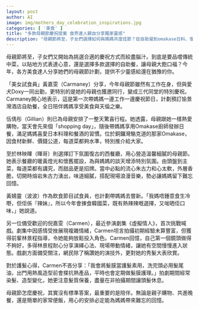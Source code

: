 ```yaml
---
layout: post
author: AI
image: img/mothers_day_celebration_inspirations.jpg
categories: [ '美食' ]
title: "多款母親節慶祝提案 食界達人親自分享獨家靈感"
description: "母親節將至，子女們選擇如何與媽媽共度佳節？從自助餐到omakase日料、復古西餐、熱辣韓菜，數位飲食達人與節目主持親自分享她們的用心安排與溫馨細節，為讀者帶來多元靈感。此外，劇集新星Carmen暢談拍劇歷程與護髮心得，呈現亮麗形象背後的努力。無論慶祝方式為何，只要用心陪伴，就是最好的節日禮物。"
---
```

母親節將至，子女們又開始為挑選合適的慶祝方式而絞盡腦汁。到底是要品嚐傳統中菜，以貼地方式表達心意，還是選擇多款選擇的自助餐，讓母親大飽口福？今年，各方美食達人分享她們的母親節計劃，提供不少靈感給還在猶豫的你。

「美女試食員」黃嘉雯（Carmaney）分享，今年母親節雖然有工作在身，但與愛犬Doxy一同出勤，更特別的是她的母親也獲邀同行，變成三代同堂的特別慶祝。Carmaney開心地表示，這是第一次帶媽媽一邊工作一邊慶祝節日，計劃預訂愉景灣酒店自助餐，全日陪伴媽媽享受美食與天倫之樂。

伍倩彤（Gillian）則已為母親安排了一整天驚喜行程。她透露，母親跟她一樣熱愛購物，當天會先來個「shopping day」，隨後帶媽媽享用Omakase廚師發辦日餐，滿足媽媽喜愛日本料理和餐酒的習慣。位於銅鑼灣駱克道的那家Omakase，因食材新鮮、價錢公道，每道菜都夠水準，特別推介給大家。

至於林映暉（暉哥）則選擇訂下氛圍復古的西餐廳，用心營造溫馨細膩的母親節。她表示餐廳的暖黃燈光和懷舊擺設，為與媽媽的談天增添特別氛圍。由頭盤到主菜，每道菜都有講究，而甜品更是招牌。當中必點的流心朱古力和心太軟，外層香脆，切開時熔岩朱古力湧出，味道細膩，搭配現場浪漫音樂，勢必讓媽媽留下難忘回憶。

黃婧靈（波波）作為飲食節目試食員，也計劃帶媽媽去嘗新。「我媽唔鍾意食生冷嘢，但佢係『辣妹』，所以今年會揀食韓國菜，既有熱辣辣嘅選擇，又啱晒佢口味，」她說道。

另一位備受歡迎的倪嘉雯（Carmen），最近參演劇集《虛擬情人》，首次挑戰喊戲。劇集中因感情受挫展現複雜情緒，Carmen坦言拍攝初期經驗未算豐富，但獲得前輩林景程指導，令她能夠放鬆投入角色。Carmen回憶，自己第一個鏡頭做得不夠好，多得林景程耐心分享演繹心法、現場帶動情緒，讓她有空間慢慢進入狀態。戲劇方面備受關注，網民除了稱讚她的演技外，更對她的秀髮大表欣賞。

對於護髮心得，Carmen不吝分享：「我會將髮膜當護髮素用，洗完頭必用髮尾油，出門用熱風造型前會搽抗熱產品，平時也會定期做髮膜護理。」拍劇期間經常染髮、造型變化，她更注意髮質保養，盡量在非拍攝期間讓頭髮休息。

母親節怎麼慶祝，其實沒有標準答案，最重要的是陪伴。無論是親子購物、共進晚餐，還是簡單的家常便飯，用心的安排必定能為媽媽帶來難忘的回憶。